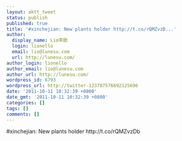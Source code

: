 ```yaml
---
layout: aktt_tweet
status: publish
published: true
title: '#xinchejian: New plants holder http://t.co/rQMZvzD...'
author:
  display_name: Lio李欧
  login: lionello
  email: lio@lunesu.com
  url: http://lunesu.com/
author_login: lionello
author_email: lio@lunesu.com
author_url: http://lunesu.com/
wordpress_id: 6793
wordpress_url: http://twitter-123707576692125696
date: '2011-10-11 18:32:39 +0800'
date_gmt: '2011-10-11 10:32:39 +0800'
categories: []
tags: []
comments: []
---
```

<p>#xinchejian: New plants holder http://t.co/rQMZvzDb</p>
